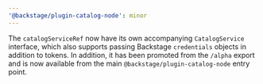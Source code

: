 ```yaml
---
'@backstage/plugin-catalog-node': minor
---
```


The `catalogServiceRef` now have its own accompanying `CatalogService` interface, which also supports passing Backstage `credentials` objects in addition to tokens. In addition, it has been promoted from the `/alpha` export and is now available from the main `@backstage/plugin-catalog-node` entry point.
